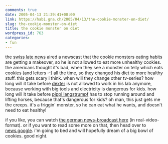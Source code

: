```yaml
---
comments: true
date: 2005-04-13 21:39:41+00:00
link: https://habi.gna.ch/2005/04/13/the-cookie-monster-on-diet/
slug: the-cookie-monster-on-diet
title: the cookie monster on diet
wordpress_id: 763
categories:
- fun
---
```



the [swiss late news](http://www.sfdrs.ch/system/frames/news/10vor10/index.php) aired a newscast that the cookie monsters eating habits are getting a makeover, so he is not allowed to eat more unhealthy cookies. the americans thought it's bad, when they see a monster on telly which eats cookies (and letters :-) all the time, so they changed his diet to more healthy stuff. this gets scary i think. when will they change other tv-series? how long will it take before [dexter](http://www.cartoonnetwork.com/tv_shows/dexter/) is not allowed to work in his lab anymore, because working with big tools and electricity is dangerous for kids. how long will it take before [pippi langstrumpf](http://images.google.com/images?q=pippi%20langstrumpf&hl=en&lr=&c2coff=1&safe=off&client=safari&rls=en&sa=N&tab=wi) has to stop running around and lifting horses, because that's dangerous for kids? oh man, this just gets me the creeps. it's a friggin' monster, so he can eat what he wants, and doesn't need to eat healthy!



if you like, you can watch [the german news-broadcast here](http://real.xobix.ch/ramgen/sfdrs/10vor10/2005/10vor10_13042005-450k.rm?start=0:23:02.622&end=0:24:53.866) (in real-video-format). or if you want to read some more on that, then head over to [news.google](http://news.google.com/news?hl=en&ned=us&q=cookie+monster&btnG=Search+News). i'm going to bed and will hopefully dream of a big bowl of cookies. good night.

